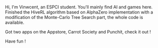 Hi, I'm Vinwcent, an ESPCI student. You'll mainly find AI and games here. Finished the HiveRL algorithm
based on AlphaZero implementation with a modification of the Monte-Carlo Tree Search part, the whole code is available.

Got two apps on the Appstore, Carrot Society and Punchit, check it out !

Have fun !

<!---
Vinwcent/Vinwcent is a ✨ special ✨ repository because its `README.md` (this file) appears on your GitHub profile.
You can click the Preview link to take a look at your changes.
--->
